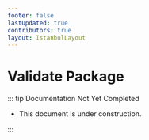 ```yaml
---
footer: false
lastUpdated: true
contributors: true
layout: IstanbulLayout
---
```


# Validate Package

::: tip Documentation Not Yet Completed

- This document is under construction.

:::